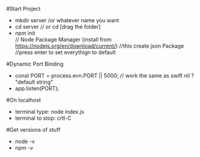 
#Start Project

* mkdir server   /or whatever name you want
* cd server    // or cd [drag the folder]
* npm init     
// Node Package Manager (install from https://nodejs.org/en/download/current/)
//this create json Package
//press enter to set everythign to default 

#Dynamic Port Binding

* const PORT = process.evn.PORT || 5000;  // work the same as swift nil ? "default string"
* app.listen(PORT);  

#On localhost

* terminal type: node index.js
* terminal to stop: crtl-C

#Get versions of stuff
* node -v
* npm -v
